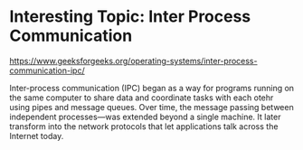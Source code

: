 # Interesting Topic: Inter Process Communication

https://www.geeksforgeeks.org/operating-systems/inter-process-communication-ipc/

Inter-process communication (IPC) began as a way for programs running on the same computer to share data and coordinate tasks with each otehr using pipes and message queues. Over time, the message passing between independent processes—was extended beyond a single machine. It later transform into the network protocols that let applications talk across the Internet today.
